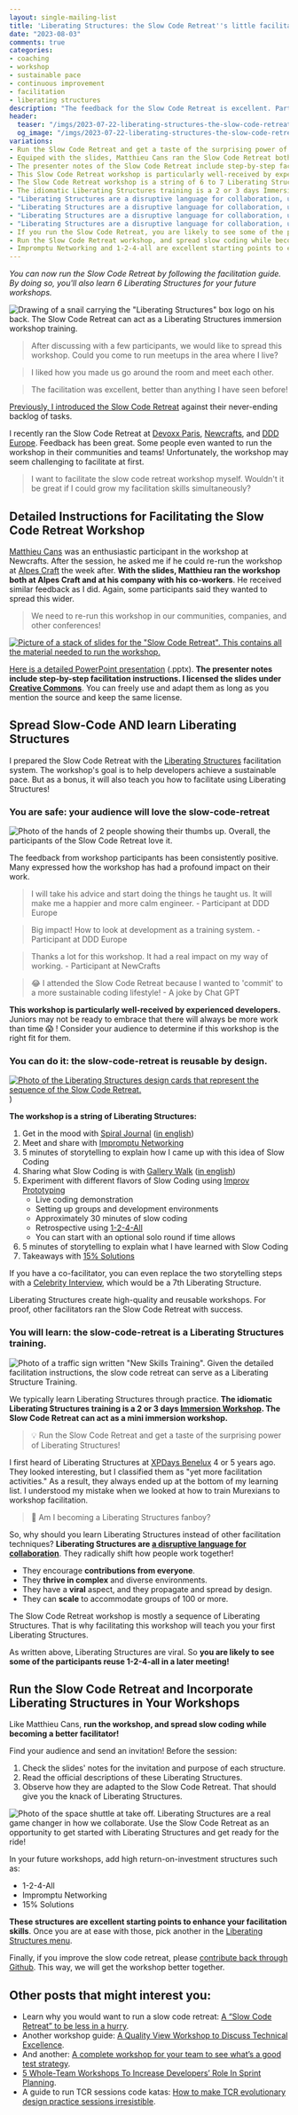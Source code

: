 ```yaml
---
layout: single-mailing-list
title: 'Liberating Structures: the Slow Code Retreat''s little facilitation secret'
date: "2023-08-03"
comments: true
categories:
- coaching
- workshop
- sustainable pace
- continuous improvement
- facilitation
- liberating structures
description: "The feedback for the Slow Code Retreat is excellent. Participants even want to run it in their circles! You can now run the Slow Code Retreat by following the facilitation guide. By doing so, you'll spread slow coding while learning 6 Liberating Structures for your future workshops."
header:
  teaser: "/imgs/2023-07-22-liberating-structures-the-slow-code-retreat-s-little-facilitation-secret/snail-carrying-liberating-structures-teaser.jpg"
  og_image: "/imgs/2023-07-22-liberating-structures-the-slow-code-retreat-s-little-facilitation-secret/snail-carrying-liberating-structures-og.jpg"
variations:
- Run the Slow Code Retreat and get a taste of the surprising power of Liberating Structures! #liberatingStructures #sustainablePace #slowWork #workshop #agile #technicalCoaching #facilitation
- Equiped with the slides, Matthieu Cans ran the Slow Code Retreat both at Alpes Craft and at his company with his co-workers #liberatingStructures #sustainablePace #slowWork #workshop #agile #technicalCoaching #facilitation
- The presenter notes of the Slow Code Retreat include step-by-step facilitation instructions. The slides are under Creative Commons. #liberatingStructures #sustainablePace #slowWork #workshop #agile #technicalCoaching #facilitation
- This Slow Code Retreat workshop is particularly well-received by experienced developers. #liberatingStructures #sustainablePace #slowWork #workshop #agile #technicalCoaching #facilitation
- The Slow Code Retreat workshop is a string of 6 to 7 Liberating Structures. A great way to get started with Liberating Structures. #liberatingStructures #sustainablePace #slowWork #workshop #agile #technicalCoaching #facilitation
- The idiomatic Liberating Structures training is a 2 or 3 days Immersion Workshop. The Slow Code Retreat can act as a mini immersion workshop. #liberatingStructures #sustainablePace #slowWork #workshop #agile #technicalCoaching #facilitation
- "Liberating Structures are a disruptive language for collaboration, unlike in traditional meetings and most workshops, they encourage everyone to contribute #liberatingStructures #sustainablePace #slowWork #workshop #agile #technicalCoaching #facilitation"
- "Liberating Structures are a disruptive language for collaboration, unlike in traditional meetings and most workshops, they thrive in complex and diverse environments. #liberatingStructures #sustainablePace #slowWork #workshop #agile #technicalCoaching #facilitation"
- "Liberating Structures are a disruptive language for collaboration, unlike in traditional meetings and most workshops, they have a viral aspect, and they propagate and spread by design. #liberatingStructures #sustainablePace #slowWork #workshop #agile #technicalCoaching #facilitation"
- "Liberating Structures are a disruptive language for collaboration, unlike in traditional meetings and most workshops, they can scale to accommodate groups of 100 or more. #liberatingStructures #sustainablePace #slowWork #workshop #agile #technicalCoaching #facilitation"
- If you run the Slow Code Retreat, you are likely to see some of the participants reuse 1-2-4-all in a later meeting! #liberatingStructures #sustainablePace #slowWork #workshop #agile #technicalCoaching #facilitation
- Run the Slow Code Retreat workshop, and spread slow coding while becoming a better facilitator! #liberatingStructures #sustainablePace #slowWork #workshop #agile #technicalCoaching #facilitation
- Impromptu Networking and 1-2-4-all are excellent starting points to enhance your facilitation skills. #liberatingStructures #sustainablePace #slowWork #workshop #agile #technicalCoaching #facilitation
---
```

_You can now run the Slow Code Retreat by following the facilitation guide. By doing so, you'll also learn 6 Liberating Structures for your future workshops._

![Drawing of a snail carrying the "Liberating Structures" box logo on his back. The Slow Code Retreat can act as a Liberating Structures immersion workshop training.]({{site.url}}/imgs/2023-07-22-liberating-structures-the-slow-code-retreat-s-little-facilitation-secret/snail-carrying-liberating-structures.jpg)

> After discussing with a few participants, we would like to spread this workshop. Could you come to run meetups in the area where I live? 

> I liked how you made us go around the room and meet each other.

> The facilitation was excellent, better than anything I have seen before!

[Previously, I introduced the Slow Code Retreat]({{site.url}}/a-slow-code-retreat-to-be-less-in-a-hurry/) against their never-ending backlog of tasks.  

I recently ran the Slow Code Retreat at [Devoxx Paris](https://cfp.devoxx.fr/2023/talk/CVD-6398/(Slow_(code)_retreat)), [Newcrafts](https://ncrafts.io/), and [DDD Europe](https://dddeurope.com/). Feedback has been great. Some people even wanted to run the workshop in their communities and teams! Unfortunately, the workshop may seem challenging to facilitate at first.

> I want to facilitate the slow code retreat workshop myself. Wouldn't it be great if I could grow my facilitation skills simultaneously?   

## Detailed Instructions for Facilitating the Slow Code Retreat Workshop

[Matthieu Cans](https://twitter.com/mathieucans) was an enthusiastic participant in the workshop at Newcrafts. After the session, he asked me if he could re-run the workshop at [Alpes Craft](https://www.alpescraft.fr/) the week after. **With the slides, Matthieu ran the workshop both at Alpes Craft and at his company with his co-workers**. He received similar feedback as I did. Again, some participants said they wanted to spread this wider.  

> We need to re-run this workshop in our communities, companies, and other conferences!

[![Picture of a stack of slides for the "Slow Code Retreat". This contains all the material needed to run the workshop.]({{site.url}}/imgs/2023-07-22-liberating-structures-the-slow-code-retreat-s-little-facilitation-secret/slow-code-retreat-workshop-slides.jpg)](https://github.com/philou/Kata-Slow-Code/raw/master/slow%20(code)%20retreat.pptx)

[Here is a detailed PowerPoint presentation](https://github.com/philou/Kata-Slow-Code/raw/master/slow%20(code)%20retreat.pptx) (.pptx). **The presenter notes include step-by-step facilitation instructions. I licensed the slides under [Creative Commons](https://creativecommons.org/licenses/by-sa/4.0/)**. You can freely use and adapt them as long as you mention the source and keep the same license.

## Spread Slow-Code AND learn Liberating Structures

I prepared the Slow Code Retreat with the [Liberating Structures](https://www.liberatingstructures.com/) facilitation system. The workshop's goal is to help developers achieve a sustainable pace. But as a bonus, it will also teach you how to facilitate using Liberating Structures!

### You are safe: your audience will love the slow-code-retreat

![Photo of the hands of 2 people showing their thumbs up. Overall, the participants of the Slow Code Retreat love it.]({{site.url}}/imgs/2023-07-22-liberating-structures-the-slow-code-retreat-s-little-facilitation-secret/thumbs-up.jpg)

The feedback from workshop participants has been consistently positive. Many expressed how the workshop has had a profound impact on their work.

> I will take his advice and start doing the things he taught us. It will make me a happier and more calm engineer. - Participant at DDD Europe

> Big impact! How to look at development as a training system. - Participant at DDD Europe

> Thanks a lot for this workshop. It had a real impact on my way of working. - Participant at NewCrafts

> 😂 I attended the Slow Code Retreat because I wanted to 'commit' to a more sustainable coding lifestyle! - A joke by Chat GPT

**This workshop is particularly well-received by experienced developers.** Juniors may not be ready to embrace that there will always be more work than time 😱 ! Consider your audience to determine if this workshop is the right fit for them.

### You can do it: the slow-code-retreat is reusable by design.

[![Photo of the Liberating Structures design cards that represent the sequence of the Slow Code Retreat.]({{site.url}}/imgs/2023-07-22-liberating-structures-the-slow-code-retreat-s-little-facilitation-secret/slow-code-retreat-liberating-structure-string-cards-small.jpg)]({{site.url}}/imgs/2023-07-22-liberating-structures-the-slow-code-retreat-s-little-facilitation-secret/slow-code-retreat-liberating-structure-string-cards.jpg))

**The workshop is a string of Liberating Structures:**

1. Get in the mood with [Spiral Journal](https://liberatingstructures.de/spiral-journal/) ([in english](https://liberatingstructures-de.translate.goog/spiral-journal/?_x_tr_sl=auto&_x_tr_tl=english))
2. Meet and share with [Impromptu Networking](https://www.liberatingstructures.com/2-impromptu-networking/)
3. 5 minutes of storytelling to explain how I came up with this idea of Slow Coding
4. Sharing what Slow Coding is with [Gallery Walk](https://liberatingstructures.de/gallery-walk/) ([in english](https://liberatingstructures-de.translate.goog/gallery-walk/?_x_tr_sl=auto&_x_tr_tl=english))
5. Experiment with different flavors of Slow Coding using [Improv Prototyping](https://www.liberatingstructures.com/15-improv-prototyping/)
	- Live coding demonstration
	- Setting up groups and development environments
	- Approximately 30 minutes of slow coding
	- Retrospective using [1-2-4-All](https://www.liberatingstructures.com/1-1-2-4-all/)
	- You can start with an optional solo round if time allows
6. 5 minutes of storytelling to explain what I have learned with Slow Coding
7. Takeaways with [15% Solutions](https://www.liberatingstructures.com/7-15-solutions/)

If you have a co-facilitator, you can even replace the two storytelling steps with a [Celebrity Interview](https://www.liberatingstructures.com/22-celebrity-interview/), which would be a 7th Liberating Structure.

Liberating Structures create high-quality and reusable workshops. For proof, other facilitators ran the Slow Code Retreat with success.

### You will learn: the slow-code-retreat is a Liberating Structures training.

![Photo of a traffic sign written "New Skills Training". Given the detailed facilitation instructions, the slow code retreat can serve as a Liberating Structure Training.]({{site.url}}/imgs/2023-07-22-liberating-structures-the-slow-code-retreat-s-little-facilitation-secret/traffic-signs-new-skills.jpg)

We typically learn Liberating Structures through practice. **The idiomatic Liberating Structures training is a 2 or 3 days [Immersion Workshop](https://www.liberatingstructures.com/immersion-workshops). The Slow Code Retreat can act as a mini immersion workshop.**

> 💡 Run the Slow Code Retreat and get a taste of the surprising power of Liberating Structures!

I first heard of Liberating Structures at [XPDays Benelux](https://xpdaysbenelux.org/) 4 or 5 years ago. They looked interesting, but I classified them as "yet more facilitation activities." As a result, they always ended up at the bottom of my learning list. I understood my mistake when we looked at how to train Murexians to workshop facilitation.

> 🤣 Am I becoming a Liberating Structures fanboy?

So, why should you learn Liberating Structures instead of other facilitation techniques? **Liberating Structures are [a disruptive language for collaboration](https://medium.com/the-liberators/liberating-structures-should-be-everywhere-people-interact-4c816ae512bb)**. They radically shift how people work together!

- They encourage **contributions from everyone**.
- They **thrive in complex** and diverse environments.
- They have a **viral** aspect, and they propagate and spread by design.
- They can **scale** to accommodate groups of 100 or more.

The Slow Code Retreat workshop is mostly a sequence of Liberating Structures. That is why facilitating this workshop will teach you your first Liberating Structures.

As written above, Liberating Structures are viral. So **you are likely to see some of the participants reuse 1-2-4-all in a later meeting!**

## Run the Slow Code Retreat and Incorporate Liberating Structures in Your Workshops

Like Matthieu Cans, **run the workshop, and spread slow coding while becoming a better facilitator!**

Find your audience and send an invitation! Before the session:
1. Check the slides' notes for the invitation and purpose of each structure.
2. Read the official descriptions of these Liberating Structures.
3. Observe how they are adapted to the Slow Code Retreat.
That should give you the knack of Liberating Structures.

![Photo of the space shuttle at take off. Liberating Structures are a real game changer in how we collaborate. Use the Slow Code Retreat as an opportunity to get started with Liberating Structures and get ready for the ride!]({{site.url}}/imgs/2023-07-22-liberating-structures-the-slow-code-retreat-s-little-facilitation-secret/space-shuttle-take-off.jpg)

In your future workshops, add high return-on-investment structures such as:
- 1-2-4-All
- Impromptu Networking
- 15% Solutions

**These structures are excellent starting points to enhance your facilitation skills**. Once you are at ease with those, pick another in the [Liberating Structures menu](https://www.liberatingstructures.com/ls/).

Finally, if you improve the slow code retreat, please [contribute back through Github](https://github.com/philou/Kata-Slow-Code). This way, we will get the workshop better together.

## Other posts that might interest you:

- Learn why you would want to run a slow code retreat: [A “Slow Code Retreat” to be less in a hurry]({{site.url}}/a-slow-code-retreat-to-be-less-in-a-hurry/).
- Another workshop guide: [A Quality View Workshop to Discuss Technical Excellence]({{site.url}}/a-quality-view-workshop-to-discuss-technical-excellence/).
- And another: [A complete workshop for your team to see what’s a good test strategy]({{site.url}}/a-complete-workshop-for-your-team-to-see-what-s-a-good-test-strategy/).
- [5 Whole-Team Workshops To Increase Developers’ Role In Sprint Planning]({{site.url}}/5-whole-team-workshops-to-increase-developers-role-in-sprint-planning/).
- A guide to run TCR sessions code katas: [How to make TCR evolutionary design practice sessions irresistible]({{site.url}}/how-to-make-tcr-evolutionary-design-practice-sessions-irresistible/).